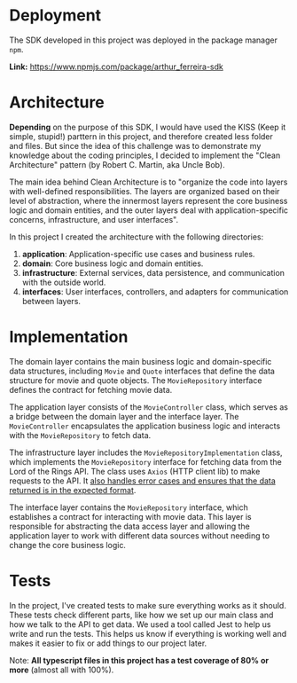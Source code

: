 # Deployment

The SDK developed in this project was deployed in the package manager `npm`.

**Link:** https://www.npmjs.com/package/arthur_ferreira-sdk

# Architecture

**Depending** on the purpose of this SDK, I would have used the KISS (Keep it simple, stupid!) parttern in this project, and therefore created less folder and files. But since the idea of this challenge was to demonstrate my knowledge about the coding principles, I decided to implement the "Clean Architecture" pattern (by Robert C. Martin, aka Uncle Bob).

The main idea behind Clean Architecture is to "organize the code into layers with well-defined responsibilities. The layers are organized based on their level of abstraction, where the innermost layers represent the core business logic and domain entities, and the outer layers deal with application-specific concerns, infrastructure, and user interfaces".

In this project I created the architecture with the following directories:

1. **application**: Application-specific use cases and business rules.
2. **domain**: Core business logic and domain entities.
3. **infrastructure**: External services, data persistence, and communication with the outside world.
4. **interfaces**: User interfaces, controllers, and adapters for communication between layers.

# Implementation

The domain layer contains the main business logic and domain-specific data structures, including `Movie` and `Quote` interfaces that define the data structure for movie and quote objects. The `MovieRepository` interface defines the contract for fetching movie data.

The application layer consists of the `MovieController` class, which serves as a bridge between the domain layer and the interface layer. The `MovieController` encapsulates the application business logic and interacts with the `MovieRepository` to fetch data.

The infrastructure layer includes the `MovieRepositoryImplementation` class, which implements the `MovieRepository` interface for fetching data from the Lord of the Rings API. The class uses `Axios` (HTTP client lib) to make requests to the API. It <u>also handles error cases and ensures that the data returned is in the expected format</u>.

The interface layer contains the `MovieRepository` interface, which establishes a contract for interacting with movie data. This layer is responsible for abstracting the data access layer and allowing the application layer to work with different data sources without needing to change the core business logic.

# Tests

In the project, I've created tests to make sure everything works as it should. These tests check different parts, like how we set up our main class and how we talk to the API to get data. We used a tool called Jest to help us write and run the tests. This helps us know if everything is working well and makes it easier to fix or add things to our project later.

Note: **All typescript  files in this project has a test coverage of 80% or more** (almost all with 100%).